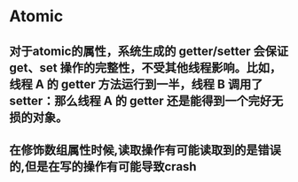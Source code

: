 # Atomic

## 对于atomic的属性，系统生成的 getter/setter 会保证 get、set 操作的完整性，不受其他线程影响。比如，线程 A 的 getter 方法运行到一半，线程 B 调用了 setter：那么线程 A 的 getter 还是能得到一个完好无损的对象。
## 在修饰数组属性时候,读取操作有可能读取到的是错误的,但是在写的操作有可能导致crash


